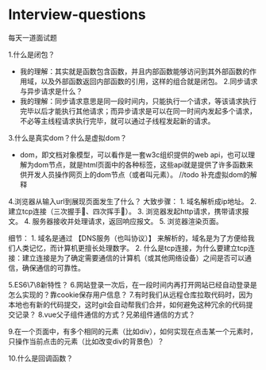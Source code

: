 # Interview-questions
每天一道面试题

1.什么是闭包？
  - 我的理解：其实就是函数包含函数，并且内部函数能够访问到其外部函数的作用域，以及外部函数返回内部函数的引用，这样的组合就是闭包。
2.同步请求与异步请求是什么？
  - 我的理解：同步请求意思是同一段时间内，只能执行一个请求，等该请求执行完毕以后才能执行其他请求；而异步请求是可以在同一时间内发起多个请求，不必等主线程请求执行完毕，就可以通过子线程发起新的请求。

3.什么是真实dom？什么是虚拟dom？
  - dom，即文档对象模型，可以看作是一套w3c组织提供的web api，也可以理解为dom节点，就是html页面中的各种标签，这些api就是提供了许多函数来供开发人员操作网页上的dom节点（或者叫元素）。
  //todo 补充虚拟dom的解释

4.浏览器从输入url到展现页面发生了什么？
  大致步骤：
    1. 域名解析成ip地址。
    2. 建立tcp连接（三次握手🤝、四次挥手🙋）。
    3. 浏览器发起http请求，携带请求报文。
    4. 服务器接收并处理请求，返回响应报文。
    5. 浏览器渲染页面。

  细节：
    1. 域名是通过 【DNS服务（也叫协议）】 来解析的，域名是为了方便给我们人类记忆，而计算机更擅长处理数字。
    2. 什么是tcp连接，为什么要建立tcp连接：建立连接是为了确定需要通信的计算机（或其他网络设备）之间是否可以通信，确保通信的可靠性。

5.ES6\7\8新特性？
6.网站登录一次后，在一段时间内再打开网站已经自动登录是怎么实现的？靠cookie保存用户信息？
7.有时我们从远程仓库拉取代码时，因为本地也有新的代码提交，这时git会自动帮我们合并，如何避免这种冗余的代码提交记录？
8.vue父子组件通信的方式？兄弟组件通信的方式？

9.在一个页面中，有多个相同的元素（比如div），如何实现在点击某一个元素时，只操作当前点击的元素（比如改变div的背景色）？

10.什么是回调函数？